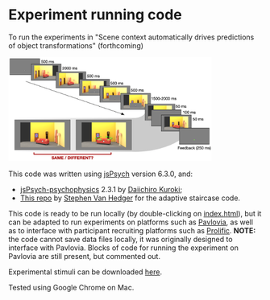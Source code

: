 # Experiment running code

To run the experiments in "Scene context automatically drives predictions of object transformations" (forthcoming)

<!--![](example_trial.png)-->
<img src="example_trial.png" alt="Outline of trial in the behavioral experiment" width="80%" height="80%">

This code was written using [jsPsych]() version 6.3.0, and:
- [jsPsych-psychophysics](https://jspsychophysics.hes.kyushu-u.ac.jp/) 2.3.1 by [Daiichiro Kuroki](https://github.com/kurokida/);
- [This repo](https://github.com/svanhedger/jspsych/tree/master/scripts/backward-digit-span/) by [Stephen Van Hedger](https://svanhedger.github.io/) for the adaptive staircase code.

This code is ready to be run locally (by double-clicking on [index.html](index.html)), but it can be adapted to run experiments on platforms such as [Pavlovia](), as well as to interface with participant recruiting platforms such as [Prolific](). **NOTE:** the code cannot save data files locally, it was originally designed to interface with Pavlovia. Blocks of code for running the experiment on Pavlovia are still present, but commented out.

Experimental stimuli can be downloaded [here](https://osf.io/wnefh/).

Tested using Google Chrome on Mac.